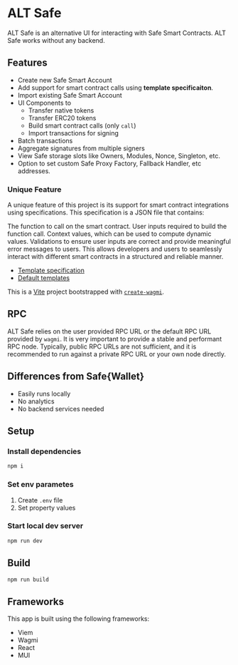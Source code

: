 # ALT Safe

ALT Safe is an alternative UI for interacting with Safe Smart Contracts. ALT Safe works without any backend.

## Features

- Create new Safe Smart Account
- Add support for smart contract calls using **template specificaiton**.
- Import existing Safe Smart Account
- UI Components to
    -   Transfer native tokens
    -   Transfer ERC20 tokens
    -   Build smart contract calls (only `call`)
    -   Import transactions for signing
- Batch transactions
- Aggregate signatures from multiple signers
- View Safe storage slots like Owners, Modules, Nonce, Singleton, etc.
- Option to set custom Safe Proxy Factory, Fallback Handler, etc addresses.

### Unique Feature

A unique feature of this project is its support for smart contract integrations using specifications. This specification is a JSON file that contains:

The function to call on the smart contract.
User inputs required to build the function call.
Context values, which can be used to compute dynamic values.
Validations to ensure user inputs are correct and provide meaningful error messages to users.
This allows developers and users to seamlessly interact with different smart contracts in a structured and reliable manner.

- [Template specification](./docs/template-specification.md)
- [Default templates](./src/templates)

This is a [Vite](https://vitejs.dev) project bootstrapped with [`create-wagmi`](https://github.com/wevm/wagmi/tree/main/packages/create-wagmi).

## RPC

ALT Safe relies on the user provided RPC URL or the default RPC URL provided by `wagmi`. It is very important to provide a stable and performant RPC node. Typically, public RPC URLs are not sufficient, and it is recommended to run against a private RPC URL or your own node directly.

## Differences from Safe{Wallet}

- Easily runs locally
- No analytics
- No backend services needed

## Setup 

### Install dependencies

```bash
npm i
```

### Set env parametes

1. Create `.env` file
2. Set property values

### Start local dev server

```bash
npm run dev
```

## Build

```bash
npm run build
```

## Frameworks

This app is built using the following frameworks:

- Viem
- Wagmi
- React
- MUI
